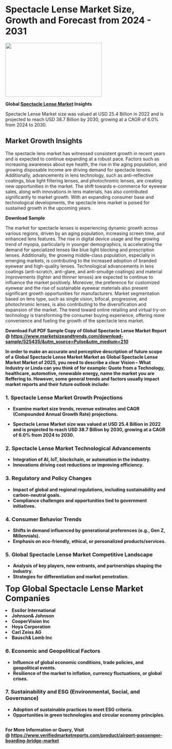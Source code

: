 <H1>Spectacle Lense Market Size, Growth and Forecast from 2024 - 2031</H1><img class="aligncenter size-medium wp-image-584254" src="https://thirdeyenews.in/wp-content/uploads/2024/09/Global-Market-Research-300x168.jpeg" alt="" width="300" height="168" /><p><strong>Global&nbsp;<a href="https://www.marketsizeandtrends.com/download-sample/525435/&amp;utm_source=Pulse&amp;utm_medium=210">Spectacle Lense Market</a> Insights</strong></p><p>Spectacle Lense Market size was valued at USD 25.4 Billion in 2022 and is projected to reach USD 38.7 Billion by 2030, growing at a CAGR of 6.0% from 2024 to 2030.</p><p><h2>Market Growth Insights</h2> <p>The spectacle lens market has witnessed consistent growth in recent years and is expected to continue expanding at a robust pace. Factors such as increasing awareness about eye health, the rise in the aging population, and growing disposable income are driving demand for spectacle lenses. Additionally, advancements in lens technology, such as anti-reflective coatings, blue light filtering lenses, and photochromic lenses, are creating new opportunities in the market. The shift towards e-commerce for eyewear sales, along with innovations in lens materials, has also contributed significantly to market growth. With an expanding consumer base and technological developments, the spectacle lens market is poised for sustained growth in the upcoming years.</p> <p><strong>Download Sample</strong></p> <p>The market for spectacle lenses is experiencing dynamic growth across various regions, driven by an aging population, increasing screen time, and enhanced lens features. The rise in digital device usage and the growing trend of myopia, particularly in younger demographics, is accelerating the demand for specialized lenses like blue light blocking and prescription lenses. Additionally, the growing middle-class population, especially in emerging markets, is contributing to the increased adoption of branded eyewear and high-quality lenses. Technological advancements in lens coatings (anti-scratch, anti-glare, and anti-smudge coatings) and material improvements (lighter and thinner lenses) are expected to continue to influence the market positively. Moreover, the preference for customized eyewear and the rise of sustainable eyewear materials also present significant growth opportunities for manufacturers. Market segmentation based on lens type, such as single vision, bifocal, progressive, and photochromic lenses, is also contributing to the diversification and expansion of the market. The trend toward online retailing and virtual try-on technology is transforming the consumer buying experience, offering more convenience and fueling the growth of the spectacle lens market.</p> <p><strong></p><p><span class=""><strong>Download Full PDF Sample Copy of Global Spectacle Lense Market Report</strong> @ <a href="https://www.marketsizeandtrends.com/download-sample/525435/&amp;utm_source=Pulse&amp;utm_medium=210" target="_blank">https://www.marketsizeandtrends.com/download-sample/525435/&amp;utm_source=Pulse&amp;utm_medium=210</a></span></p><p>In order to make an accurate and perceptive description of future scope of a Global&nbsp;Spectacle Lense Market Market as Global&nbsp;Spectacle Lense Market Market of 2025, you need to describe a clear Vision &ndash; What Industry or Linda can you think of for example: Quote from a Technology, healthcare, automotive, renewable energy, name the market you are Reffering to. However, some general trends and factors usually impact market reports and their future outlook include:</p><h3>1.&nbsp;<strong>Spectacle Lense Market Growth Projections</strong></h3><ul><li>Examine market size trends, revenue estimates and CAGR (Compounded Annual Growth Rate) projections.</li><li><p>Spectacle Lense Market size was valued at USD 25.4 Billion in 2022 and is projected to reach USD 38.7 Billion by 2030, growing at a CAGR of 6.0% from 2024 to 2030.</p></li></ul><h3>2.&nbsp;<strong>Spectacle Lense Market Technological Advancements</strong></h3><ul><li>Integration of AI, IoT, blockchain, or automation in the industry.</li><li>Innovations driving cost reductions or improving efficiency.</li></ul><h3>3.&nbsp;<strong>Regulatory and Policy Changes</strong></h3><ul><li>Impact of global and regional regulations, including sustainability and carbon-neutral goals.</li><li>Compliance challenges and opportunities tied to government initiatives.</li></ul><h3>4.&nbsp;<strong>Consumer Behavior Trends</strong></h3><ul><li>Shifts in demand influenced by generational preferences (e.g., Gen Z, Millennials).</li><li>Emphasis on eco-friendly, ethical, or personalized products/services.</li></ul><h3>5.&nbsp;<strong>Global Spectacle Lense Market Competitive Landscape</strong></h3><ul><li>Analysis of key players, new entrants, and partnerships shaping the industry.</li><li>Strategies for differentiation and market penetration.</li></ul><p data-pm-slice="1 1 []"><span style="color: inherit; font-family: inherit; font-size: 25px;">Top Global Spectacle Lense Market Companies</span></p><div class="" data-test-id=""><p><li>Essilor International</li><li> Johnson& Johnson</li><li> CooperVision Inc</li><li> Hoya Corporation</li><li> Carl Zeiss AG</li><li> Bausch& Lomb Inc</li></p></div><h3>6.&nbsp;<strong>Economic and Geopolitical Factors</strong></h3><ul><li>Influence of global economic conditions, trade policies, and geopolitical events.</li><li>Resilience of the market to inflation, currency fluctuations, or global crises.</li></ul><h3>7.&nbsp;<strong>Sustainability and ESG (Environmental, Social, and Governance)</strong></h3><ul><li>Adoption of sustainable practices to meet ESG criteria.</li><li>Opportunities in green technologies and circular economy principles.</li></ul><h2><strong style="font-size: 14px;">For More Information or Query, Visit @&nbsp;</strong><a style="background-color: #ffffff; font-size: 14px;" href="https://www.marketsizeandtrends.com/report/spectacle-lense-market/" target="_blank">https://www.verifiedmarketreports.com/product/airport-passenger-boarding-bridge-market</a></h2>
